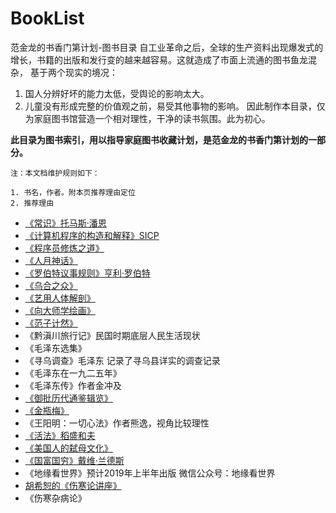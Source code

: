 # BookList
范金龙的书香门第计划-图书目录
自工业革命之后，全球的生产资料出现爆发式的增长，书籍的出版和发行变的越来越容易。这就造成了市面上流通的图书鱼龙混杂，
基于两个现实的境况：
1. 国人分辨好坏的能力太低，受舆论的影响太大。
2. 儿童没有形成完整的价值观之前，易受其他事物的影响。
因此制作本目录，仅为家庭图书馆营造一个相对理性，干净的读书氛围。此为初心。

**此目录为图书索引，用以指导家庭图书收藏计划，是范金龙的书香门第计划的一部分。**

`注：本文档维护规则如下：`
```
1. 书名，作者。附本页推荐理由定位
2. 推荐理由
```
- [《常识》托马斯·潘恩](https://github.com/jinyuyoulong/BookList/blob/master/常识-托马斯.潘恩.md)
- [《计算机程序的构造和解释》SICP](https://github.com/jinyuyoulong/BookList/blob/master/计算机程序的构造和解释-SICP.md)
- [《程序员修炼之道》](https://github.com/jinyuyoulong/BookList/blob/master/程序员修炼之道.md)
- [《人月神话》](https://github.com/jinyuyoulong/BookList/blob/master/人月神话.md)
- [《罗伯特议事规则》亨利·罗伯特](https://github.com/jinyuyoulong/BookList/blob/master/罗伯特议事规则.md)
- [《乌合之众》](https://github.com/jinyuyoulong/BookList/blob/master/乌合之众.md) 
- [《艺用人体解剖》](https://github.com/jinyuyoulong/BookList/blob/master/艺用人体解剖.md) 
- [《向大师学绘画》](https://github.com/jinyuyoulong/BookList/blob/master/向大师学绘画.md)
- [《范子计然》](https://github.com/jinyuyoulong/BookList/blob/master/范子计然.md)
- 《黔滇川旅行记》民国时期底层人民生活现状
- 《毛泽东选集》
- 《寻乌调查》毛泽东 记录了寻乌县详实的调查记录
- 《毛泽东在一九二五年》
- 《毛泽东传》作者金冲及
- [《御批历代通鉴辑览》](https://github.com/jinyuyoulong/BookList/blob/master/御批历代通鉴辑览.md)
- [《金瓶梅》](https://github.com/jinyuyoulong/BookList/blob/master/金瓶梅.md)
- 《王阳明：一切心法》作者熊逸，视角比较理性
- [《活法》稻盛和夫](https://github.com/jinyuyoulong/BookList/blob/master/活法.md)
- [《美国人的弑母文化》](https://book.douban.com/review/4617180/)
- [《国富国穷》戴维·兰德斯](https://github.com/jinyuyoulong/BookList/blob/master/%E5%9B%BD%E5%AF%8C%E5%9B%BD%E7%A9%B7.md)
- 《地缘看世界》预计2019年上半年出版 微信公众号：地缘看世界
- [胡希恕的《伤寒论讲座》](https://github.com/jinyuyoulong/BookList/blob/master/%E5%9B%BD%E5%AF%8C%E5%9B%BD%E7%A9%B7.md)
- 《伤寒杂病论》

